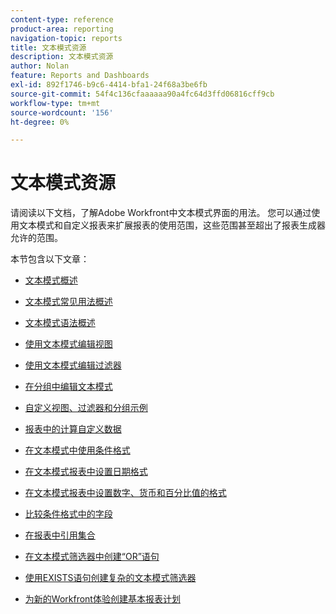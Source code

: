 ```yaml
---
content-type: reference
product-area: reporting
navigation-topic: reports
title: 文本模式资源
description: 文本模式资源
author: Nolan
feature: Reports and Dashboards
exl-id: 892f1746-b9c6-4414-bfa1-24f68a3be6fb
source-git-commit: 54f4c136cfaaaaaa90a4fc64d3ffd06816cff9cb
workflow-type: tm+mt
source-wordcount: '156'
ht-degree: 0%

---
```


# 文本模式资源

<!--
<p data-mc-conditions="QuicksilverOrClassic.Draft mode">(NOTE: Alina: This is the section article with links to all other articles in this section)</p>
-->

请阅读以下文档，了解Adobe Workfront中文本模式界面的用法。 您可以通过使用文本模式和自定义报表来扩展报表的使用范围，这些范围甚至超出了报表生成器允许的范围。

本节包含以下文章：

* [文本模式概述](../../../reports-and-dashboards/reports/text-mode/understand-text-mode.md)
* [文本模式常见用法概述](../../../reports-and-dashboards/reports/text-mode/understand-common-uses-text-mode.md)
* [文本模式语法概述](../../../reports-and-dashboards/reports/text-mode/text-mode-syntax-overview.md)
* [使用文本模式编辑视图](../../../reports-and-dashboards/reports/text-mode/edit-text-mode-in-view.md)
* [使用文本模式编辑过滤器](../../../reports-and-dashboards/reports/text-mode/edit-text-mode-in-filter.md)
* [在分组中编辑文本模式](../../../reports-and-dashboards/reports/text-mode/edit-text-mode-in-grouping.md)
* [自定义视图、过滤器和分组示例](../../../reports-and-dashboards/reports/custom-view-filter-grouping-samples/custom-view-filter-grouping-samples.md)

   <!--
  <MadCap:conditionalText data-mc-conditions="QuicksilverOrClassic.Draft mode">
  (NOTE: this is linked here although from another section)
  </MadCap:conditionalText>
  -->

* [报表中的计算自定义数据](../../../reports-and-dashboards/reports/calc-cstm-data-reports/calculated-custom-data-reports.md)

   <!--
  <MadCap:conditionalText data-mc-conditions="QuicksilverOrClassic.Draft mode">
  (NOTE: this is linked here although from another section)
  </MadCap:conditionalText>
  -->

* [在文本模式中使用条件格式](../../../reports-and-dashboards/reports/text-mode/use-conditional-formatting-text-mode.md)
* [在文本模式报表中设置日期格式](../../../reports-and-dashboards/reports/text-mode/format-dates-in-text-mode-reports.md)
* [在文本模式报表中设置数字、货币和百分比值的格式](../../../reports-and-dashboards/reports/text-mode/format-numbers-in-text-mode-reports.md)
* [比较条件格式中的字段](../../../reports-and-dashboards/reports/text-mode/compare-fields-conditional-formatting.md)
* [在报表中引用集合](../../../reports-and-dashboards/reports/text-mode/reference-collections-report.md)
* [在文本模式筛选器中创建“OR”语句](../../../reports-and-dashboards/reports/text-mode/create-or-statements-in-filters-text-mode.md)
* [使用EXISTS语句创建复杂的文本模式筛选器](../../../reports-and-dashboards/reports/text-mode/create-complex-text-mode-filters-using-exists-statements.md)
* [为新的Workfront体验创建基本报表计划](https://one.workfront.com/s/basic-report-creation-program)
